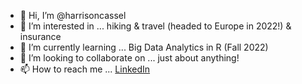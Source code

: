 - 👋 Hi, I’m @harrisoncassel
- 👀 I’m interested in ... hiking & travel (headed to Europe in 2022!) & insurance
- 🌱 I’m currently learning ... Big Data Analytics in R (Fall 2022)
- 💞️ I’m looking to collaborate on ... just about anything!
- 📫 How to reach me ... [LinkedIn](https://www.linkedin.com/in/harrison-cassel)

<!---
harrisoncassel/harrisoncassel is a ✨ special ✨ repository because its `README.md` (this file) appears on your GitHub profile.
You can click the Preview link to take a look at your changes.
--->
